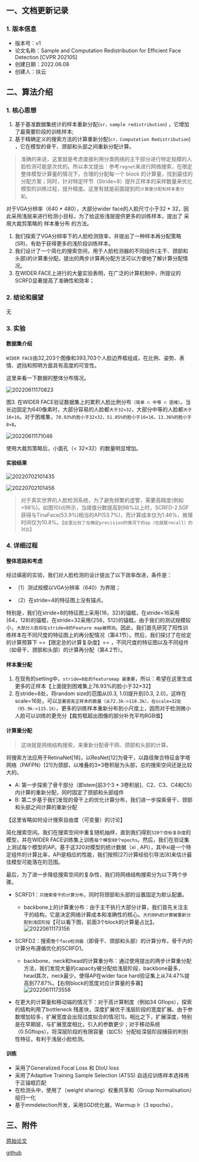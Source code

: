 ## 一、文档更新记录
### 1. 版本信息
- 版本号：v1
- 论文名称：Sample and Computation Redistribution for Efficient Face Detection [CVPR 202105]
- 创建日期：2022.06.08
- 创建人：扶云

## 二、算法介绍
### 1. 核心思想
1. 基于基准数据集统计的样本重新分配(`sr，sample redistribution`) ，它增加了最需要阶段的训练样本;
2. 基于精确定义的搜索方法的计算重新分配(`cr，Computation Redistribution`) ，它在模型的骨干、颈部和头部之间重新分配计算。

> 准确的来说，这里就是考虑直接利用分类网络的主干部分进行特定规模的人脸检测可能是次优的。所以本文提出：参考`regnet`来进行网络搜索，在限定整体模型计算量的情况下，合理的分配每一个 block 的计算量，找到最佳的分配方案；同时，针对特定环节（Stride=8）提升正样本的采样数量来优化模型的训练过程，提升精度。这里有就是前面提到的`计算重分配和样本重分配`。

对于VGA分辨率（640 * 480），大部分wider face的人脸尺寸小于32 * 32，因此采用浅层来进行检测小目标，为了给这些浅层提供更多的训练样本，提出了 采用大裁剪策略的 样本重分布 的方法。

1. 我们探索了VGA分辨率下的人脸检测效率，并提出了一种样本再分配策略(SR)，有助于获得更多的浅阶段训练样本。
2. 我们设计了一个简化的搜索空间，用于人脸检测器的不同组件(主干、颈部和头部)的计算重分配。提出的两步计算再分配方法可以方便地了解计算分配情况。
3. 在WIDER FACE上进行的大量实验表明，在广泛的计算机制中，所提议的SCRFD显著提高了准确性和效率；

### 2. 结论和展望

无


### 3. 实验
#### 数据集介绍
`WIDER FACE`由32,203个图像和393,703个人脸边界框组成，在比例、姿势、表情、遮挡和照明方面具有高度的可变性。

这里来看一下数据的整体分布情况。

![20220611170823](https://lcv1-1256975222.cos.ap-shanghai.myqcloud.com/20220611170823.png)

图3. 在WIDER FACE验证数据集上的累积人脸比例分布`（简单 ⊂ 中等 ⊂ 困难）`。当长边固定为640像素时，大部分容易的人脸都`大于32×32`，大部分中等的人脸都`大于16×16`。对于困难集，`78.93%的脸小于32×32，51.85%的脸小于16×16，13.36%的脸小于8×8`。


![20220611171046](https://lcv1-1256975222.cos.ap-shanghai.myqcloud.com/20220611171046.png)

使用大裁剪策略后，小面孔（< 32×32）的数量明显增加。

#### 实验结果

![20220702101435](https://lcv1-1256975222.cos.ap-shanghai.myqcloud.com/20220702101435.png)

![20220702101456](https://lcv1-1256975222.cos.ap-shanghai.myqcloud.com/20220702101456.png)

> 对于真实世界的人脸检测系统，为了避免频繁的虚警，需要高精度(例如>98%)。如图10(d)所示，当阈值分数提高到98%以上时，SCRFD-2.5GF获得与TinaFace(53.9%)相当的AP(53.7%)，而计算成本仅为1.46%，推理时间仅为10.8%。`【这里比较了在确定precision的情况下的ap（也就是recall）的对比】`


### 4. 详细过程

#### 整体思路和考虑

经过缜密的实验，我们对人脸检测的设计提出了以下效率改进，条件是：

- （1）测试规模以VGA分辨率（640）为界限；

- （2）在stride=4的特征图上没有锚点。

特别是，我们在stride=8的特征图上采用{16，32}的锚框，在stride=16采用{64，128}的锚框，在stride=32采用{256，512}的锚框。由于我们的测试规模较小，`大部分人脸将在stride=8的Feature map被预测`。因此，我们首先研究了阳性训练样本在不同尺度的特征图上的再分配情况（第4.1节）。然后，我们探讨了在给定的计算预算下 ==【限定总的计算复杂度】== ，不同尺度的特征图以及不同组件（如骨干、颈部和头部）的计算再分配（第4.2节）。




#### 样本重分配
1. 在现有的setting中，`stride=8处的featuremap 最重要`，所以：希望在这里生成更多的正样本【上面提到困难集上78.93%的脸小于32×32】
2. 在stride=8处，将random size的范围从[0.3, 1.0]提升到[0.3, 2.0]，这样在scale=16处，可以`显著提高正样本的数量（从72.3k->118.3k），在scale=32处（95.9k->115.1k）`，更多的训练样本重新分布到小尺度上，因而对于检测微小人脸可以训练的更充分【裁剪框超出图像的部分补充平均RGB值】
   
#### 计算重分配
> 这块就是网络结构搜索，来重新分配骨干网、颈部和头部的计算。

将搜索方法应用于RetinaNet[18]，以ResNet[12]为骨干，以路径聚合特征金字塔网络（PAFPN）[21]为颈部，以堆叠的3×3卷积层为头部，总的搜索空间还是比较大的。

- A: 第一步探索了骨干部分（即stem[前3个3 * 3卷积层]、C2、C3、C4和C5）内计算的重新分配，同时固定了颈部和头部组件
- B: 第二步基于我们发现的骨干上的优化计算分布，我们进一步探索骨干、颈部和头部之间计算的重新分配

【这里省略如何设计搜索自由度（可变量）的讨论】


简化搜索空间。我们在搜索空间中重复随机抽样，直到我们得到`320个目标复杂度`的模型，并在WIDER FACE训练集上训练`每个模型80个epochs`。然后，我们在验证集上测试每个模型的AP。基于这320对模型的统计数据（xi , APi），其中xi是一个特定组件的计算比率，APi是相应的性能，我们按照[27]计算经验引导法[8]来估计最佳模型可能落在的范围。

最后，为了进一步降低搜索空间的复杂性，我们将网络结构搜索分为以下两个步骤。


- SCRFD1：`只搜索骨干的计算分布`，同时将颈部和头部的设置固定为默认配置。
  - backbone上的计算重分布：由于主干执行大部分计算，我们首先关注主干的结构，它是决定网络计算成本和准确性的核心。`大约80%的计算被重新分配到浅层阶段`【可以看下图，前面3个block的计算量占比】。
  ![20220611173156](https://lcv1-1256975222.cos.ap-shanghai.myqcloud.com/20220611173156.png)
- SCRFD2：搜索`整个face检测器`（即骨干、颈部和头部）的计算分布，骨干内的计算分布遵循优化的SCRFD1。
  - backbone、neck和head的计算重分布：通过使用提出的两步计算重分配方法，我们发现大量的capacity被分配给浅层阶段，backbone最多，head其次，neck最少。使得AP在wider face hard验证集上从74.47%提高到77.87%。【右侧block的宽度对应计算量的多寡】
  ![20220611173558](https://lcv1-1256975222.cos.ap-shanghai.myqcloud.com/20220611173558.png)

- 在更大的计算量和移动端的情况下：对于高计算制度（例如34 Gflops），探索的结构利用了bottleneck 残差块，深度扩展优于浅层阶段的宽度扩展。由于参数增加较多，扩展宽度会出现过度拟合的情况[1]。相比之下，扩展深度，特别是在早期层，与扩展宽度相比，引入的参数更少；对于移动系统（0.5Gflops），将深层阶段的有限容量（如C5）分配给深层阶段捕获的判别性特征，有利于浅层小脸检测。

#### 训练
- 采用了Generalized Focal Loss 和 DIoU loss
- 采用了Adaptive Training Sample Selection (ATSS) 自适应训练样本选择用于正锚框匹配
- 在检测头中，使用了（weight sharing）权重共享和（Group Normalisation）组归一化
- 基于mmdetection开发，采用SGD优化器，Warmup lr（3 epochs），




## 三、附件
[原始论文](https://arxiv.org/abs/2105.04714)

[github](https://github.com/deepinsight/insightface/tree/master/detection/scrfd)


